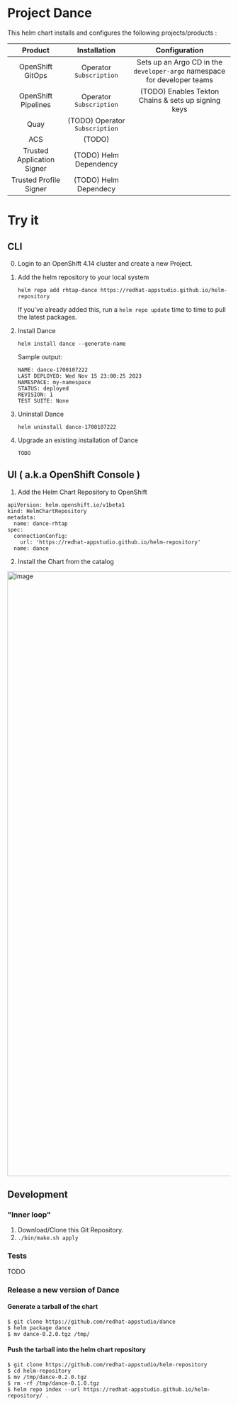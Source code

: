 # Project Dance

This helm chart installs and configures the following projects/products :


| Product | Installation    | Configuration   |
| :---:   | :---: | :---: |
| OpenShift GitOps | Operator `Subscription`   | Sets up an Argo CD in the `developer-argo` namespace for developer teams   |
| OpenShift Pipelines | Operator  `Subscription` | (TODO) Enables Tekton Chains & sets up signing keys   |
| Quay | (TODO) Operator `Subscription`  |    |
| ACS | (TODO)   |    |
| Trusted Application Signer | (TODO) Helm Dependency   |    |
| Trusted Profile Signer | (TODO) Helm Dependecy   |    |


# Try it

## CLI

0. Login to an OpenShift 4.14 cluster and create a new Project.

1. Add the helm repository to your local system 

    `helm repo add rhtap-dance https://redhat-appstudio.github.io/helm-repository`
    
    If you've already added this, run a `helm repo update` time to time to pull the latest packages.

2. Install Dance

    `helm install dance --generate-name`

    Sample output:
    
    ```
    NAME: dance-1700107222
    LAST DEPLOYED: Wed Nov 15 23:00:25 2023
    NAMESPACE: my-namespace
    STATUS: deployed
    REVISION: 1
    TEST SUITE: None
    ```


3. Uninstall Dance

    `helm uninstall dance-1700107222`

4. Upgrade an existing installation of Dance

    `TODO`

## UI ( a.k.a OpenShift Console )

1. Add the Helm Chart Repository to OpenShift 

```
apiVersion: helm.openshift.io/v1beta1
kind: HelmChartRepository
metadata:
  name: dance-rhtap
spec:
  connectionConfig:
    url: 'https://redhat-appstudio.github.io/helm-repository'
  name: dance
```

2. Install the Chart from the catalog

<img width="1365" alt="image" src="https://user-images.githubusercontent.com/545280/283235252-c3dfc4d7-c11b-43ff-8a52-8b1321727b3e.png">



## Development

### "Inner loop"

1. Download/Clone this Git Repository.
2. `./bin/make.sh apply`

### Tests

TODO

### Release a new version of Dance

#### Generate a tarball of the chart


```
$ git clone https://github.com/redhat-appstudio/dance
$ helm package dance
$ mv dance-0.2.0.tgz /tmp/
```

#### Push the tarball into the helm chart repository


```
$ git clone https://github.com/redhat-appstudio/helm-repository
$ cd helm-repository
$ mv /tmp/dance-0.2.0.tgz
$ rm -rf /tmp/dance-0.1.0.tgz
$ helm repo index --url https://redhat-appstudio.github.io/helm-repository/ .
```
